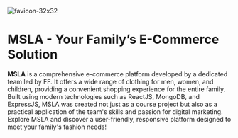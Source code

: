  ![favicon-32x32](https://github.com/user-attachments/assets/d94c3359-4d29-4e3d-a406-3aba98a0a176)
# MSLA - Your Family’s E-Commerce Solution

**MSLA** is a comprehensive e-commerce platform developed by a dedicated team led by FF. It offers a wide range of clothing for men, women, and children, providing a convenient shopping experience for the entire family. Built using modern technologies such as ReactJS, MongoDB, and ExpressJS, MSLA was created not just as a course project but also as a practical application of the team's skills and passion for digital marketing. Explore MSLA and discover a user-friendly, responsive platform designed to meet your family's fashion needs!
